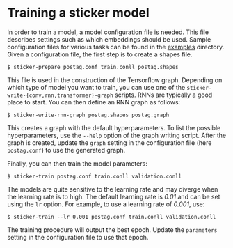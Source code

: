 # Training a sticker model

In order to train a model, a model configuration file is needed. This file
describes settings such as which embeddings should be used. Sample
configuration files for various tasks can be found in the [examples](examples/)
directory. Given a configuration file, the first step is to create a shapes
file.

~~~shell
$ sticker-prepare postag.conf train.conll postag.shapes
~~~

This file is used in the construction of the Tensorflow
graph. Depending on which type of model you want to train, you can use
one of the `sticker-write-{conv,rnn,transformer}-graph` scripts. RNNs
are typically a good place to start. You can then define an RNN graph
as follows:

~~~shell
$ sticker-write-rnn-graph postag.shapes postag.graph
~~~

This creates a graph with the default hyperparameters. To list the
possible hyperparameters, use the `--help` option of the graph writing
script. After the graph is created, update the `graph` setting in the
configuration file (here `postag.conf`) to use the generated graph.

Finally, you can then train the model parameters:

~~~shell
$ sticker-train postag.conf train.conll validation.conll 
~~~

The models are quite sensitive to the learning rate and may diverge
when the learning rate is to high. The default learning rate is *0.01*
and can be set using the `lr` option. For example, to use a learning
rate of *0.001*, use:

~~~shell
$ sticker-train --lr 0.001 postag.conf train.conll validation.conll 
~~~

The training procedure will output the best epoch. Update the
`parameters` setting in the configuration file to use that epoch.

